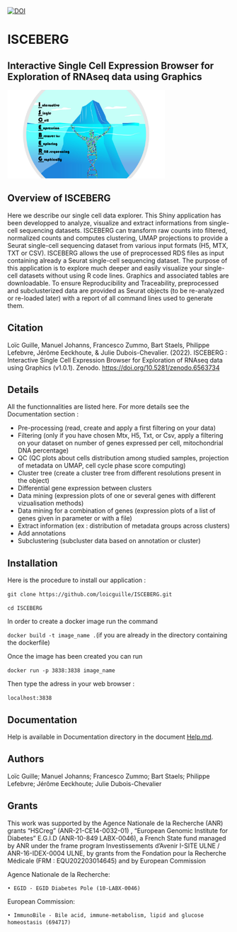 [![DOI](https://zenodo.org/badge/DOI/10.5281/zenodo.6563734.svg)](https://doi.org/10.5281/zenodo.6563734)

# ISCEBERG
## Interactive Single Cell Expression Browser for Exploration of RNAseq data using Graphics 

<img src=application/www/iceberg2.png height="200">

## Overview of ISCEBERG

Here we describe our single cell data explorer. This Shiny application has been developped to analyze, visualize and extract informations from single-cell sequencing datasets. ISCEBERG can transform raw counts into filtered, normalized counts and computes clustering, UMAP projections to provide a Seurat single-cell sequencing dataset from various input formats (H5, MTX, TXT or CSV). ISCEBERG allows the use of preprocessed RDS files as input containing already a Seurat single-cell sequencing dataset. The purpose of this application is to explore much deeper and easily visualize your single-cell datasets without using R code lines. Graphics and associated tables are downloadable. To ensure Reproducibility and Traceability, preprocessed and subclusterized data are provided as Seurat objects (to be re-analyzed or re-loaded later) with a report of all command lines used to generate them. 

## Citation

Loïc Guille, Manuel Johanns, Francesco Zummo, Bart Staels, Philippe Lefebvre, Jérôme Eeckhoute, & Julie Dubois-Chevalier. (2022). ISCEBERG : Interactive Single Cell Expression Browser for Exploration of RNAseq data using Graphics (v1.0.1). Zenodo. https://doi.org/10.5281/zenodo.6563734

## Details 

All the functionnalities are listed here. For more details see the Documentation section :

- Pre-processing (read, create and apply a first filtering on your data)
- Filtering (only if you have chosen  Mtx, H5, Txt, or Csv, apply a filtering on your dataset on number of genes expressed per cell, mitochondrial DNA percentage)
- QC (QC plots about cells distribution among studied samples, projection of metadata on UMAP, cell cycle phase score computing)
- Cluster tree (create a cluster tree from different resolutions present in the object)
- Differential gene expression between clusters
- Data mining (expression plots  of one or several genes with different vizualisation methods)
- Data mining for a combination of genes (expression plots of a list of genes given in parameter or with a file)
- Extract information (ex : distribution of metadata groups across clusters)
- Add annotations
- Subclustering (subcluster data based on annotation or cluster)

## Installation 

Here is the procedure to install our application :

`git clone https://github.com/loicguille/ISCEBERG.git`

`cd ISCEBERG`

In order to create a docker image run the command

`docker build -t image_name .`(if you are already in the directory containing the dockerfile)

Once the image has been created you can run

`docker run -p 3838:3838 image_name`

Then type the adress in your web browser :

`localhost:3838`

## Documentation

Help is available in Documentation directory in the document [Help.md](https://github.com/loicguille/ISCEBERG/blob/master/Documentation/Help.md). 

## Authors

Loïc Guille;  Manuel Johanns;  Francesco Zummo;  Bart Staels;  Philippe Lefebvre;  Jérôme Eeckhoute;  Julie Dubois-Chevalier

## Grants

This work was supported by the Agence Nationale de la Recherche (ANR) grants “HSCreg” (ANR-21-CE14-0032-01) , “European Genomic Institute for Diabetes” E.G.I.D (ANR-10-849 LABX-0046), a French State fund managed by ANR under the frame program Investissements d’Avenir I-SITE ULNE / ANR-16-IDEX-0004 ULNE,  by grants from the Fondation pour la Recherche Médicale (FRM : EQU202203014645) and by European Commission

Agence Nationale de la Recherche:
    
    • EGID - EGID Diabetes Pole (10-LABX-0046) 

European Commission:
    
    • ImmunoBile - Bile acid, immune-metabolism, lipid and glucose homeostasis (694717) 
